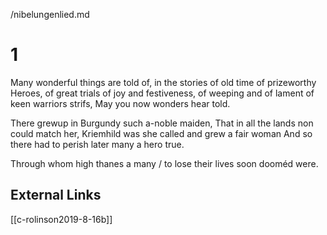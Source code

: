 /nibelungenlied.md

# 1
  Many wonderful things are told of, in the stories of old time
  of prizeworthy Heroes, of great trials
  of joy and festiveness, of weeping and of lament
  of keen warriors strifs, May you now wonders hear told.
  
  There grewup in Burgundy  such a-noble maiden,
  That in all the lands  non could match  her,
  Kriemhild was she called  and grew a fair woman
  And so there had to perish  later many a hero true.

Through whom high thanes a many / to lose their lives soon dooméd were.

## External Links
[[c-rolinson2019-8-16b]]